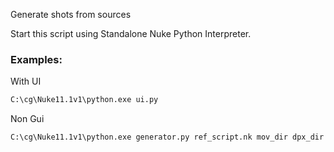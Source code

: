 Generate shots from sources

Start this script using Standalone Nuke Python Interpreter.

### Examples:

With UI
```bash
C:\cg\Nuke11.1v1\python.exe ui.py
```

Non Gui

```bash
C:\cg\Nuke11.1v1\python.exe generator.py ref_script.nk mov_dir dpx_dir out_dir
```

